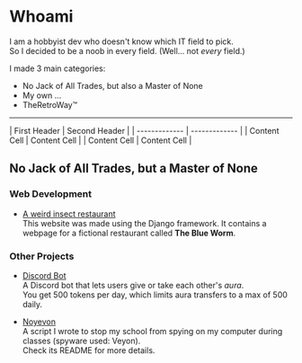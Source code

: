 # Whoami

I am a hobbyist dev who doesn't know which IT field to pick.  
So I decided to be a noob in every field. (Well... not *every* field.)

I made 3 main categories:
 - No Jack of All Trades, but also a Master of None
 - My own ...
 - TheRetroWay™
---
| First Header | Second Header | | ------------- | ------------- | | Content Cell | Content Cell | | Content Cell | Content Cell |
## No Jack of All Trades, but a Master of None

### Web Development

- [A weird insect restaurant](https://github.com/Fungichi/DBW-django)  
  This website was made using the Django framework. It contains a webpage for a fictional restaurant called **The Blue Worm**.

### Other Projects

- [Discord Bot](https://github.com/Fungichi/Discordbot)  
  A Discord bot that lets users give or take each other's *aura*.  
  You get 500 tokens per day, which limits aura transfers to a max of 500 daily.

- [Noyevon](https://github.com/Fungichi/Noyevon)  
  A script I wrote to stop my school from spying on my computer during classes (spyware used: Veyon).  
  Check its README for more details.
